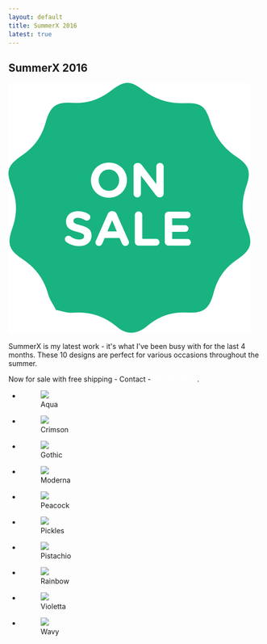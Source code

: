 ```yaml
---
layout: default
title: SummerX 2016
latest: true
---
```


## SummerX 2016

<img src="/images/sale.svg" class = "inline-icon-lg opaque">

SummerX is my latest work - it's what I've been busy with for the last 4 months. These 10 designs are perfect for various occasions throughout the summer.

Now for sale with free shipping - Contact - <b style="color: #fefefe;">9998650102</b>.

<!-- <div class="disclaimer">(Click each set to see more photos)</div> -->

<ul class="rig columns-2">
<li>
<figure>
<a href="{{ site.url }}/images/latest/aqua/aqua-1.jpg"   class="fresco" data-fresco-group="one"
data-fresco-caption=""><img src="{{ site.url }}/images/latest/aqua/aqua-1.jpg"></a>
<figcaption class="visible">Aqua</figcaption>
</figure>
</li>
<li>
<figure>
<a href="{{ site.url }}/images/latest/crimson/crimson-1.jpg"   class="fresco" data-fresco-group="one"
data-fresco-caption=""><img src="{{ site.url }}/images/latest/crimson/crimson-1.jpg"></a>
<figcaption class="visible">Crimson</figcaption>
</figure>
</li>
</ul>



<ul class="rig columns-2">
<li>
<figure>
<a href="{{ site.url }}/images/latest/gothic/gothic-1.jpg"   class="fresco" data-fresco-group="one"
data-fresco-caption=""><img src="{{ site.url }}/images/latest/gothic/gothic-1.jpg"></a>
<figcaption class="visible">Gothic</figcaption>
</figure>
</li>
<li>
<figure>
<a href="{{ site.url }}/images/latest/moderna/moderna-1.jpg"   class="fresco" data-fresco-group="one"
data-fresco-caption=""><img src="{{ site.url }}/images/latest/moderna/moderna-1.jpg"></a>
<figcaption class="visible">Moderna</figcaption>
</figure>
</li>
</ul>


<ul class="rig columns-2">
<li>
<figure>
<a href="{{ site.url }}/images/latest/peacock/peacock-1.jpg"   class="fresco" data-fresco-group="one"
data-fresco-caption=""><img src="{{ site.url }}/images/latest/peacock/peacock-1.jpg"></a>
<figcaption class="visible">Peacock</figcaption>
</figure>
</li>
<li>
<figure>
<a href="{{ site.url }}/images/latest/pickles/pickles-1.jpg"   class="fresco" data-fresco-group="one"
data-fresco-caption=""><img src="{{ site.url }}/images/latest/pickles/pickles-1.jpg"></a>
<figcaption class="visible">Pickles</figcaption>
</figure>
</li>
</ul>


<ul class="rig columns-2">
<li>
<figure>
<a href="{{ site.url }}/images/latest/pistachio/pistachio-1.jpg"   class="fresco" data-fresco-group="one"
data-fresco-caption=""><img src="{{ site.url }}/images/latest/pistachio/pistachio-1.jpg"></a>
<figcaption class="visible">Pistachio</figcaption>
</figure>
</li>
<li>
<figure>
<a href="{{ site.url }}/images/latest/rainbow/rainbow-1.jpg"   class="fresco" data-fresco-group="one"
data-fresco-caption=""><img src="{{ site.url }}/images/latest/rainbow/rainbow-1.jpg"></a>
<figcaption class="visible">Rainbow</figcaption>
</figure>
</li>
</ul>


<ul class="rig columns-2">
<li>
<figure>
<a href="{{ site.url }}/images/latest/violetta/violetta-1.jpg"   class="fresco" data-fresco-group="one"
data-fresco-caption=""><img src="{{ site.url }}/images/latest/violetta/violetta-1.jpg"></a>
<figcaption class="visible">Violetta</figcaption>
</figure>
</li>
<li>
<figure>
<a href="{{ site.url }}/images/latest/wavy/wavy-1.jpg"   class="fresco" data-fresco-group="one"
data-fresco-caption=""><img src="{{ site.url }}/images/latest/wavy/wavy-1.jpg"></a>
<figcaption class="visible">Wavy</figcaption>
</figure>
</li>
</ul>
